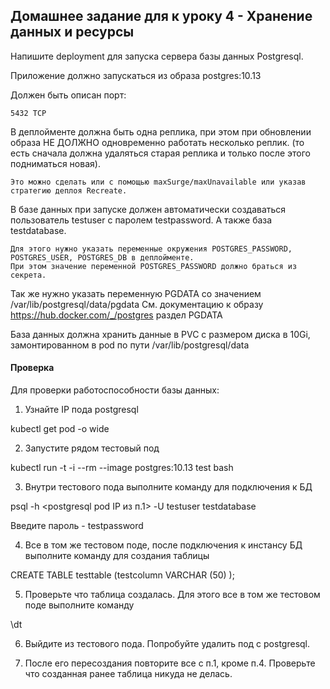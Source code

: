 ## Домашнее задание для к уроку 4 - Хранение данных и ресурсы
Напишите deployment для запуска сервера базы данных Postgresql.

Приложение должно запускаться из образа postgres:10.13

Должен быть описан порт:

    5432 TCP

В деплойменте должна быть одна реплика, при этом при обновлении образа НЕ ДОЛЖНО одновременно работать несколько реплик. (то есть сначала должна удаляться старая реплика и только после этого подниматься новая).

    Это можно сделать или с помощью maxSurge/maxUnavailable или указав стратегию деплоя Recreate.

В базе данных при запуске должен автоматически создаваться пользователь testuser с паролем testpassword. А также база testdatabase.

    Для этого нужно указать переменные окружения POSTGRES_PASSWORD, POSTGRES_USER, POSTGRES_DB в деплойменте.
    При этом значение переменной POSTGRES_PASSWORD должно браться из секрета.

Так же нужно указать переменную PGDATA со значением /var/lib/postgresql/data/pgdata См. документацию к образу https://hub.docker.com/_/postgres раздел PGDATA

База данных должна хранить данные в PVC c размером диска в 10Gi, замонтированном в pod по пути /var/lib/postgresql/data
#### Проверка

Для проверки работоспособности базы данных:

   1. Узнайте IP пода postgresql

kubectl get pod -o wide

   2. Запустите рядом тестовый под

kubectl run -t -i --rm --image postgres:10.13 test bash

   3. Внутри тестового пода выполните команду для подключения к БД

psql -h <postgresql pod IP из п.1> -U testuser testdatabase

Введите пароль - testpassword

   4. Все в том же тестовом поде, после подключения к инстансу БД выполните команду для создания таблицы

CREATE TABLE testtable (testcolumn VARCHAR (50) );

   5. Проверьте что таблица создалась. Для этого все в том же тестовом поде выполните команду

\dt

   6. Выйдите из тестового пода. Попробуйте удалить под с postgresql.

   7. После его пересоздания повторите все с п.1, кроме п.4. Проверьте что созданная ранее таблица никуда не делась.
